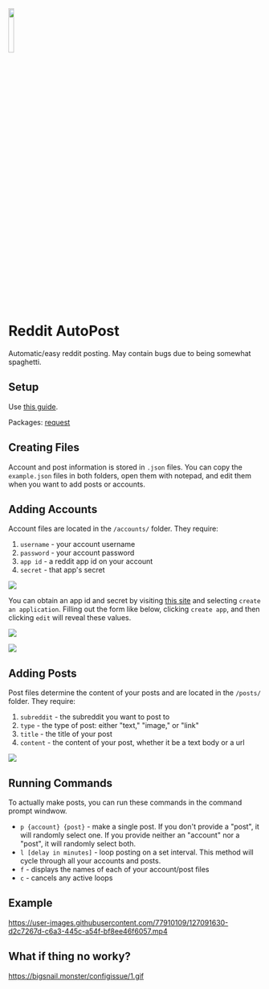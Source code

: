<img src='https://www.redditinc.com/assets/images/site/reddit-logo.png' width=15% height=15%/>

# Reddit AutoPost

Automatic/easy reddit posting. May contain bugs due to being somewhat spaghetti.

## Setup

Use [this guide](https://github.com/bigsnailmonster/snailbot-assets/blob/main/setting%20up%20node%20projects.md).

Packages: [request](https://www.npmjs.com/package/request)

## Creating Files

Account and post information is stored in `.json` files. You can copy the `example.json` files in both folders, open them with notepad, and edit them when you want to add posts or accounts.

## Adding Accounts

Account files are located in the `/accounts/` folder. They require:

1. `username` - your account username
2. `password` - your account password
3. `app id` - a reddit app id on your account
4. `secret` - that app's secret

![](https://cdn.discordapp.com/attachments/833909925255708682/869414396584132718/unknown.png)

You can obtain an app id and secret by visiting [this site](https://ssl.reddit.com/prefs/apps/) and selecting `create an application`. Filling out the form like below, clicking `create app`, and then clicking `edit` will reveal these values.

![](https://cdn.discordapp.com/attachments/833909925255708682/869415871657947146/unknown.png)

![](https://cdn.discordapp.com/attachments/833909925255708682/869417667713458176/app.PNG)

## Adding Posts

Post files determine the content of your posts and are located in the `/posts/` folder. They require:

1. `subreddit` - the subreddit you want to post to
2. `type` - the type of post: either "text," "image," or "link"
3. `title` - the title of your post
4. `content` - the content of your post, whether it be a text body or a url

![](https://cdn.discordapp.com/attachments/833909925255708682/869418125454639114/unknown.png)

## Running Commands

To actually make posts, you can run these commands in the command prompt windwow.

* `p {account} {post}` - make a single post. If you don't provide a "post", it will randomly select one. If you provide neither an "account" nor a "post", it will randomly select both.
* `l [delay in minutes]` - loop posting on a set interval. This method will cycle through all your accounts and posts.
* `f` - displays the names of each of your account/post files
* `c` - cancels any active loops

## Example

https://user-images.githubusercontent.com/77910109/127091630-d2c7267d-c6a3-445c-a54f-bf8ee46f6057.mp4

## What if thing no worky?

https://bigsnail.monster/configissue/1.gif
